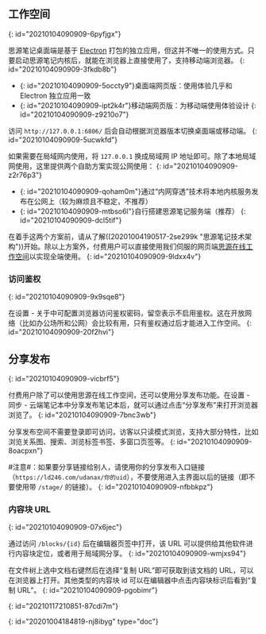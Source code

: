 ## 工作空间
{: id="20210104090909-6pyfjgx"}

思源笔记桌面端是基于 [Electron](https://www.electronjs.org) 打包的独立应用，但这并不唯一的使用方式。只要启动思源笔记内核后，就能在浏览器上直接使用了，支持移动端浏览器。
{: id="20210104090909-3fkdb8b"}

* {: id="20210104090909-5occty9"}桌面端网页版：使用体验几乎和 Electron 独立应用一致
* {: id="20210104090909-ipt2k4r"}移动端网页版：为移动端使用体验设计
{: id="20210104090909-z9210o7"}

访问 `http://127.0.0.1:6806/` 后会自动根据浏览器版本切换桌面端或移动端。
{: id="20210104090909-5ucwkfd"}

如果需要在局域网内使用，将 `127.0.0.1` 换成局域网 IP 地址即可。除了本地局域网使用，这里提供两个自助方案实现公网使用：
{: id="20210104090909-z2r76p3"}

* {: id="20210104090909-qoham0m"}通过“内网穿透”技术将本地内核服务发布在公网上（较为麻烦且不稳定，不推荐）
* {: id="20210104090909-mtbso6l"}自行搭建思源笔记服务端（推荐）
{: id="20210104090909-dcl5tif"}

在着手这两个方案前，请从了解((20201004190517-2se299k "思源笔记技术架构"))开始。除以上方案外，付费用户可以直接使用我们伺服的网页端[思源在线工作空间](https://ld246.com/xanadu/)以实现全端使用。
{: id="20210104090909-9ldxx4v"}

### 访问鉴权
{: id="20210104090909-9x9sqe8"}

在设置 - 关于中可配置浏览器访问鉴权密码，留空表示不启用鉴权。这在开放网络（比如办公场所和公网）会比较有用，只有鉴权通过后才能进入工作空间。
{: id="20210104090909-20f2hvi"}

## 分享发布
{: id="20210104090909-vicbrf5"}

付费用户除了可以使用思源在线工作空间，还可以使用分享发布功能。在设置 - 同步 - 云端笔记本中分享发布笔记本后，就可以通过点击“分享发布”来打开浏览器浏览了。
{: id="20210104090909-7bnc3wb"}

分享发布空间不需要登录即可访问，访客以只读模式浏览，支持大部分特性，比如浏览关系图、搜索、浏览标签书签、多窗口页签等。
{: id="20210104090909-8oacpxn"}

#注意#：如果要分享链接给别人，请使用你的分享发布入口链接（`https://ld246.com/udanax/你的uid`），不要使用进入主界面以后的链接（即不要使用带 `/stage/` 的链接）。
{: id="20210104090909-nfbbkpz"}

### 内容块 URL
{: id="20210104090909-07x6jec"}

通过访问 `/blocks/{id}` 后在编辑器页签中打开，该 URL 可以提供给其他软件进行内容块定位，或者用于局域网分享。
{: id="20210104090909-wmjxs94"}

在文件树上选中文档右键然后在选择“复制 URL”即可获取到该文档的 URL，可以在浏览器上打开。其他类型的内容块 id 可以在编辑器中点击内容块标识后看到“复制 URL”。
{: id="20210104090909-pgobimr"}

{: id="20210117210851-87cdi7m"}


{: id="20201004184819-nj8ibyg" type="doc"}
